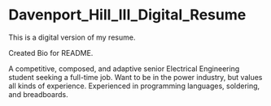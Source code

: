 # Davenport_Hill_III_Digital_Resume
 This is a digital version of my resume.

 Created Bio for README.

 A competitive, composed, and adaptive senior Electrical Engineering student seeking a full-time job. 
 Want to be in the power industry, but values all kinds of experience. 
 Experienced in programming languages, soldering, and breadboards.

